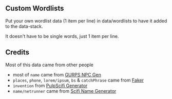 ## Custom Wordlists

Put your own wordlist data (1 item per line) in data/wordlists to have it added to the data-stack.

It doesn't have to be single words, just 1 item per line.

## Credits

Most of this data came from other people

* most of `name` came from [GURPS NPC Gen](http://ayinger.no-ip.info/NPCGen/)
* `places`, `phone`, `lorem/ipsum`, `bs` & `catchPhrase` came from [Faker](https://github.com/marak/Faker.js/)
* `invention` from [PulpScifi Generator](http://www.asmor.com/scripts/pulpscigen/pulpscigen.php)
* `name/netrunner` came from [Scifi Name Generator](http://donjon.bin.sh/scifi/name/)